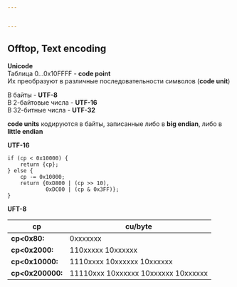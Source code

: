 ```yaml
---


---
```


<h2 id="offtop-text-encoding">Offtop, Text encoding</h2>
<p><strong>Unicode</strong><br>
Таблица 0…0x10FFFF - <strong>code point</strong><br>
Их преобразуют в различные последовательности символов (<strong>code unit</strong>)</p>
<p>В байты - <strong>UTF-8</strong><br>
В 2-байтовые числа - <strong>UTF-16</strong><br>
В 32-битные числа - <strong>UTF-32</strong></p>
<p><strong>code units</strong> кодируются в байты, записанные либо в <strong>big endian</strong>,  либо в <strong>little endian</strong></p>
<p><strong>UTF-16</strong></p>
<pre class=" language-cpp"><code class="prism  language-cpp"><span class="token keyword">if</span> <span class="token punctuation">(</span>cp <span class="token operator">&lt;</span> <span class="token number">0x10000</span><span class="token punctuation">)</span> <span class="token punctuation">{</span>
	<span class="token keyword">return</span> <span class="token punctuation">{</span>cp<span class="token punctuation">}</span><span class="token punctuation">;</span>
<span class="token punctuation">}</span> <span class="token keyword">else</span> <span class="token punctuation">{</span>
	cp <span class="token operator">-</span><span class="token operator">=</span> <span class="token number">0x10000</span><span class="token punctuation">;</span>
	<span class="token keyword">return</span> <span class="token punctuation">{</span><span class="token number">0xD800</span> <span class="token operator">|</span> <span class="token punctuation">(</span>cp <span class="token operator">&gt;&gt;</span> <span class="token number">10</span><span class="token punctuation">)</span><span class="token punctuation">,</span>
			<span class="token number">0xDC00</span> <span class="token operator">|</span> <span class="token punctuation">(</span>cp <span class="token operator">&amp;</span> <span class="token number">0x3FF</span><span class="token punctuation">)</span><span class="token punctuation">}</span><span class="token punctuation">;</span>
<span class="token punctuation">}</span>
</code></pre>
<p><strong>UFT-8</strong></p>

<table>
<thead>
<tr>
<th>cp</th>
<th>cu/byte</th>
</tr>
</thead>
<tbody>
<tr>
<td><strong>cp&lt;0x80:</strong></td>
<td>0xxxxxxx</td>
</tr>
<tr>
<td><strong>cp&lt;0x2000:</strong></td>
<td>110xxxxx 10xxxxxx</td>
</tr>
<tr>
<td><strong>cp&lt;0x10000:</strong></td>
<td>1110xxxx 10xxxxxx 10xxxxxx</td>
</tr>
<tr>
<td><strong>cp&lt;0x200000:</strong></td>
<td>11110xxx 10xxxxxx 10xxxxxx 10xxxxxx</td>
</tr>
</tbody>
</table>
